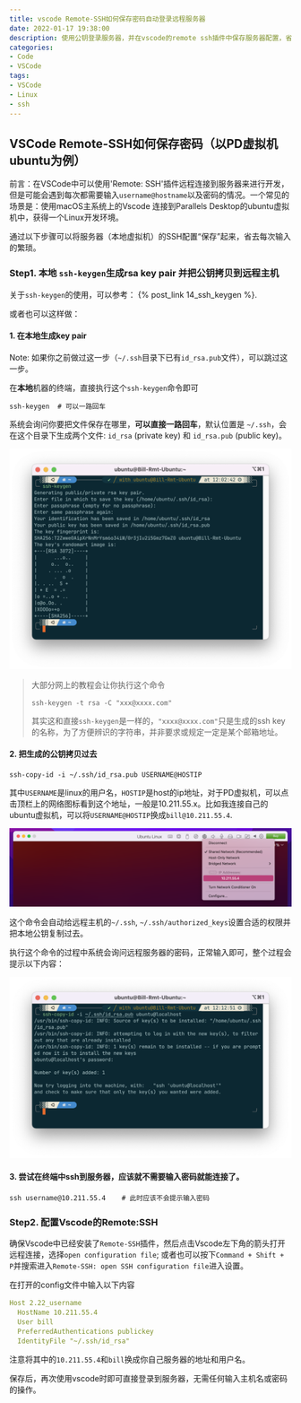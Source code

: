 ```yaml
---
title: vscode Remote-SSH如何保存密码自动登录远程服务器
date: 2022-01-17 19:38:00
description: 使用公钥登录服务器，并在vscode的remote ssh插件中保存服务器配置，省去每次连接服务器需要输入密码的麻烦
categories: 
- Code
- VSCode
tags:
- VSCode
- Linux
- ssh
---
```




## VSCode Remote-SSH如何保存密码（以PD虚拟机ubuntu为例）

前言：在VSCode中可以使用'Remote: SSH'插件远程连接到服务器来进行开发，但是可能会遇到每次都需要输入`username@hostname`以及密码的情况。一个常见的场景是：使用macOS主系统上的Vscode 连接到Parallels Desktop的ubuntu虚拟机中，获得一个Linux开发环境。

通过以下步骤可以将服务器（本地虚拟机）的SSH配置“保存”起来，省去每次输入的繁琐。



### Step1. 本地 `ssh-keygen`生成rsa key pair 并把公钥拷贝到远程主机

关于`ssh-keygen`的使用，可以参考： {% post_link 14_ssh_keygen %}.

或者也可以这样做：

#### 1. 在本地生成key pair

Note: 如果你之前做过这一步（`~/.ssh`目录下已有`id_rsa.pub`文件），可以跳过这一步。

在**本地**机器的终端，直接执行这个`ssh-keygen`命令即可

```shell
ssh-keygen  # 可以一路回车
```

系统会询问你要把文件保存在哪里，**可以直接一路回车**，默认位置是 `~/.ssh`，会在这个目录下生成两个文件: `id_rsa` (private key) 和 `id_rsa.pub` (public key)。

![](14_ssh_keygen/ssh-keygen运行效果.png)


> 大部分网上的教程会让你执行这个命令
>
> ```shell
> ssh-keygen -t rsa -C "xxx@xxxx.com"
> ```
>
> 其实这和直接`ssh-keygen`是一样的，`"xxxx@xxxx.com"`只是生成的ssh key的名称，为了方便辨识的字符串，并非要求或规定一定是某个邮箱地址。
>



#### 2. 把生成的公钥拷贝过去

```shell
ssh-copy-id -i ~/.ssh/id_rsa.pub USERNAME@HOSTIP 
```

其中`USERNAME`是linux的用户名，`HOSTIP`是host的ip地址，对于PD虚拟机，可以点击顶栏上的网络图标看到这个地址，一般是10.211.55.x。比如我连接自己的ubuntu虚拟机，可以将`USERNAME@HOSTIP`换成`bill@10.211.55.4`.

![](12_vscode_remote_passwd/shot1.png)

这个命令会自动给远程主机的`~/.ssh`, `~/.ssh/authorized_keys`设置合适的权限并把本地公钥复制过去。

执行这个命令的过程中系统会询问远程服务器的密码，正常输入即可，整个过程会提示以下内容：

![](14_ssh_keygen/ssh-copy-id运行效果.png)

#### 3. 尝试在终端中ssh到服务器，应该就不需要输入密码就能连接了。

```shell
ssh username@10.211.55.4    # 此时应该不会提示输入密码
```



### Step2. 配置Vscode的Remote:SSH

确保Vscode中已经安装了`Remote-SSH`插件，然后点击Vscode左下角的箭头打开远程连接，选择`open configuration file`; 或者也可以按下`Command + Shift + P`并搜索进入`Remote-SSH: open SSH configuration file`进入设置。

在打开的config文件中输入以下内容

```yml
Host 2.22_username
  HostName 10.211.55.4
  User bill
  PreferredAuthentications publickey
  IdentityFile "~/.ssh/id_rsa"
```

注意将其中的`10.211.55.4`和`bill`换成你自己服务器的地址和用户名。

保存后，再次使用vscode时即可直接登录到服务器，无需任何输入主机名或密码的操作。
